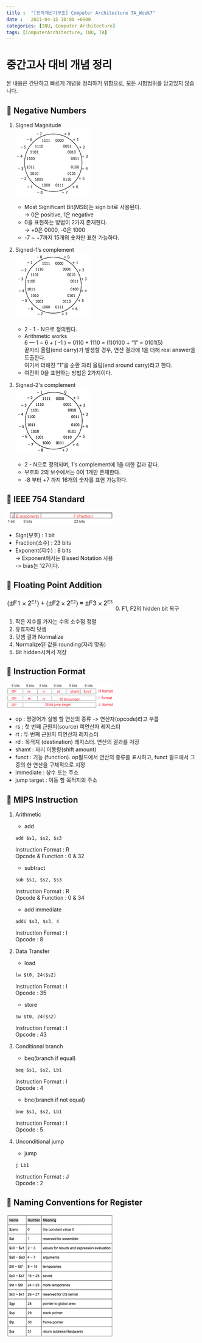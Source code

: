 ```yaml
---
title :  "[전자계산기구조] Computer Architecture TA_Week7"
date :   2021-04-15 10:00 +0900
categories: [INU, Computer Architecture]
tags: [ComputerArchitecture, INU, TA]
---
```

# 중간고사 대비 개념 정리 
본 내용은 간단하고 빠르게 개념을 정리하기 위함으로, 모든 시험범위를 담고있지 않습니다.


## 📌 Negative Numbers
1. Signed Magnitude  
   ![SignedMag](/assets/img/data/SignedMag.png)
	* Most Significant Bit(MSB)는 sign bit로 사용된다.  
        → 0은 positive, 1은 negative
	* 0을 표현하는 방법이 2가지 존재한다.  
		→ +0은 0000, -0은 1000
	* -7 ~ +7까지 15개의 숫자만 표현 가능하다.

2. Signed-1’s complement  
   ![Signed-1's](/assets/img/data/Signed_1.png)
    * 2  - 1 - N으로 정의된다.
	* Arithmetic works  
	6 — 1 = 6 + ( -1 ) = 0110 + 1110 = (1)0100 + “1” = 0101(5)  
	끝자리 올림(end carry)가 발생할 경우, 연산 결과에 1을 더해 real answer을 도출한다.  
	여기서 더해진 “1”을 순환 자리 올림(end around carry)라고 한다.
	* 여전히 0을 표현하는 방법은 2가지이다. 
  
3. Signed-2's complement  
   ![Signed-1's](/assets/img/data/Signed_2.png)
    * 2 - N으로 정의되며, 1’s complement에 1을 더한 값과 같다.
    * 부호화 2의 보수에서는 0이 1개만 존재한다.
	* -8 부터 +7 까지 16개의 숫자를 표현 가능하다.

## 📌 IEEE 754 Standard
![IEEE754](/assets/img/data/IEEE754.png)
* Sign(부호) : 1 bit
* Fraction(소수) : 23 bits 
* Exponent(지수) : 8 bits  
	-> Exponent에서는 Biased Notation 사용  
	-> bias는 127이다. 

## 📌 Floating Point Addition
![FloatingPointAdd](/assets/img/data/FloatingPointAdd.png)
0. F1, F2의 hidden bit 복구 
1. 작은 지수를 가자는 수의 소수점 정렬
2. 유효자리 덧셈
3. 덧셈 결과 Normalize
4. Normalize된 값을 rounding(자리 맞춤)
5. Bit hidden시켜서 저장

## 📌 Instruction Format
![InstructionFormat](/assets/img/data/RIJFormat.png)
* op : 명령어가 실행 할 연산의 종류 -> 연산자(opcode)라고 부름
* rs : 첫 번째 근원지(source) 피연산자 레지스터
* rt : 두 번째 근원지 피연산자 레지스터
* rd : 목적지 (destination) 레지스터. 연산의 결과를 저장
* shamt : 자리 이동량(shift amount)
* funct : 기능 (function). op필드에서 연산의 종류를 표시하고, funct 필드에서 그 중의 한 연산을 구체적으로 지정
* immediate : 상수 또는 주소
* jump target : 이동 할 목적지의 주소

## 📌 MIPS Instruction
1. Arithmetic
   * add  
    ```console
    add $s1, $s2, $s3
    ``` 
    Instruction Format : R  
    Opcode & Function : 0 & 32  
  

   * subtract  
    ```console
    sub $s1, $s2, $s3
    ```
    Instruction Format : R  
    Opcode & Function : 0 & 34  
  

   * add immediate  
    ```console
    addi $s3, $s3, 4
    ```
    Instruction Format : I  
    Opcode : 8 
  

2. Data Transfer
   * load
    ```console
    lw $t0, 24($s2)
    ```
    Instruction Format : I  
    Opcode : 35  
  

   * store
    ```console
    sw $t0, 24($s2)
    ```
    Instruction Format : I  
    Opcode : 43  
  

3. Conditional branch
   * beq(branch if equal)  
    ```console
    beq $s1, $s2, Lb1
    ```
    Instruction Format : I  
    Opcode : 4  
  

   * bne(branch if not equal)  
    ```console
    bne $s1, $s2, Lb1
    ```
    Instruction Format : I  
    Opcode : 5
  

4. Unconditional jump
   * jump  
    ```console
    j Lb1
    ```
    Instruction Format : J  
    Opcode : 2
  

## 📌 Naming Conventions for  Register 
![NamingConventions](/assets/img/data/NamingReg.png)